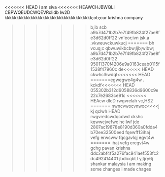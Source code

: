 <<<<<<< HEAD
i am siva
<<<<<<< HEAWCHJBWQLI CBPWQEUDCWQEVRclidb lw2D
kkkkkkkkkkkkkkkkkkkkkkkkkkkkkkkkkkkkk;ob;our
krishna company
>>>>>>>b;ib scb  a9b7d471b2b7e7f49fb824f27ae8fe3d62d0ff22
vn'eor;ivn jsk.a .vkweuvckuwkucj
=======
bh vcuq;c qbwuwikbcbw;ljb;wibw;
>>>>>>> a9b7d471b2b7e7f49fb824f27ae8fe3d62d0ff22
>>>>>>> 95011370f4206e9a0163ceab0115f1538f47960c
de<<<<<< HEAD
ckwhclhwdql<<<<<<< HEAD
=======egwegwe4g4w
 . kckdf<<<<<<< HEAD
>>>>>>> 055302b312d6058836d9600c9e22c7e2683ce91c
<<<<<<< HEAcw dlcD
rwgvrelah vc,HS2
=======
nwncvwocvnwoc<<<<j kj qclwh HEAD
rwgvredcwdqcdwd ckshc kqwwcjvefwc hc lwf jde
>>>>>>> 2807ac19878e8190d360a0fdda4b70ee32500eed
fqewff13ihaj 
vefg erwcww
fqcgavlqj
egvt4w
=======
ihaj 
vefg eregvt4w
gchg
pavan 
krishna
>>>>>>> ddc2abf4f5a276fac941aef553fc2dc492414401
jbdicqbLI 
yjtjry6j
shankar malaysia
i am making some changes
i made chages
